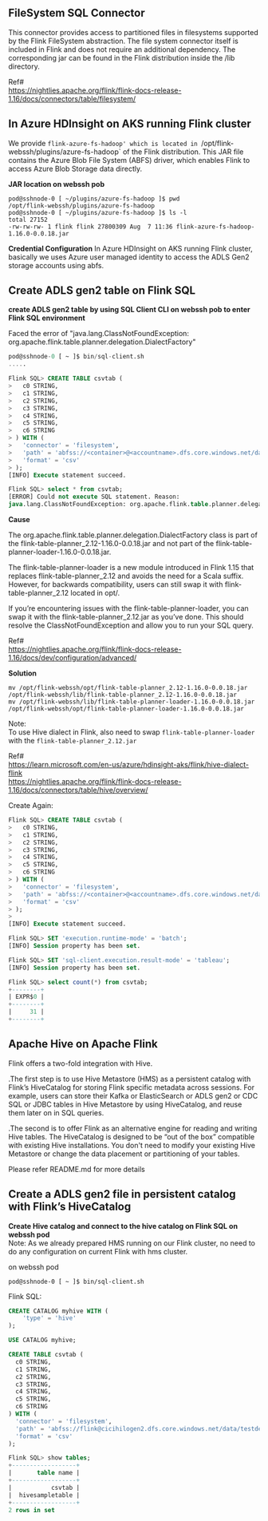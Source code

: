 ## FileSystem SQL Connector 

This connector provides access to partitioned files in filesystems supported by the Flink FileSystem abstraction.
The file system connector itself is included in Flink and does not require an additional dependency. 
The corresponding jar can be found in the Flink distribution inside the /lib directory.

Ref#<br>
https://nightlies.apache.org/flink/flink-docs-release-1.16/docs/connectors/table/filesystem/

## In Azure HDInsight on AKS running Flink cluster 
We provide `flink-azure-fs-hadoop' which is located in `/opt/flink-webssh/plugins/azure-fs-hadoop` of the Flink distribution.
This JAR file contains the Azure Blob File System (ABFS) driver, which enables Flink to access Azure Blob Storage data directly.

**JAR location on webssh pob** <br>
```
pod@sshnode-0 [ ~/plugins/azure-fs-hadoop ]$ pwd
/opt/flink-webssh/plugins/azure-fs-hadoop
pod@sshnode-0 [ ~/plugins/azure-fs-hadoop ]$ ls -l
total 27152
-rw-rw-rw- 1 flink flink 27800309 Aug  7 11:36 flink-azure-fs-hadoop-1.16.0-0.0.18.jar
```

**Credential Configuration**
In Azure HDInsight on AKS running Flink cluster, basically we uses Azure user managed identity to access the ADLS Gen2 storage accounts using abfs.

## Create ADLS gen2 table on Flink SQL 

**create ADLS gen2 table by using SQL Client CLI on webssh pob to enter Flink SQL environment** <br>

Faced the error of "java.lang.ClassNotFoundException: org.apache.flink.table.planner.delegation.DialectFactory" <br>

``` SQL
pod@sshnode-0 [ ~ ]$ bin/sql-client.sh
.....

Flink SQL> CREATE TABLE csvtab (
>   c0 STRING,
>   c1 STRING,
>   c2 STRING,
>   c3 STRING,
>   c4 STRING,
>   c5 STRING,
>   c6 STRING
> ) WITH (
>   'connector' = 'filesystem',
>   'path' = 'abfss://<container>@<accountname>.dfs.core.windows.net/data/testdelta.csv',
>   'format' = 'csv'
> );
[INFO] Execute statement succeed.

Flink SQL> select * from csvtab;
[ERROR] Could not execute SQL statement. Reason:
java.lang.ClassNotFoundException: org.apache.flink.table.planner.delegation.DialectFactory
```

**Cause** <br>

The org.apache.flink.table.planner.delegation.DialectFactory class is part of the flink-table-planner_2.12-1.16.0-0.0.18.jar and 
not part of the flink-table-planner-loader-1.16.0-0.0.18.jar.

The flink-table-planner-loader is a new module introduced in Flink 1.15 that replaces flink-table-planner_2.12 and avoids the need for a Scala suffix. 
However, for backwards compatibility, users can still swap it with flink-table-planner_2.12 located in opt/.

If you’re encountering issues with the flink-table-planner-loader, you can swap it with the flink-table-planner_2.12.jar as you’ve done. This should resolve the ClassNotFoundException and allow you to run your SQL query.

Ref# <br>
https://nightlies.apache.org/flink/flink-docs-release-1.16/docs/dev/configuration/advanced/

**Solution** <br>
```
mv /opt/flink-webssh/opt/flink-table-planner_2.12-1.16.0-0.0.18.jar /opt/flink-webssh/lib/flink-table-planner_2.12-1.16.0-0.0.18.jar
mv /opt/flink-webssh/lib/flink-table-planner-loader-1.16.0-0.0.18.jar /opt/flink-webssh/opt/flink-table-planner-loader-1.16.0-0.0.18.jar
```
Note: <br>
To use Hive dialect in Flink, also need to swap `flink-table-planner-loader` with the `flink-table-planner_2.12.jar`

Ref# <br>
https://learn.microsoft.com/en-us/azure/hdinsight-aks/flink/hive-dialect-flink <br>
https://nightlies.apache.org/flink/flink-docs-release-1.16/docs/connectors/table/hive/overview/  <br>

Create Again: <br>
``` SQL
Flink SQL> CREATE TABLE csvtab (
>   c0 STRING,
>   c1 STRING,
>   c2 STRING,
>   c3 STRING,
>   c4 STRING,
>   c5 STRING,
>   c6 STRING
> ) WITH (
>   'connector' = 'filesystem',
>   'path' = 'abfss://<container>@<accountname>.dfs.core.windows.net/data/testdelta.csv',
>   'format' = 'csv'
> );
> 
[INFO] Execute statement succeed.

Flink SQL> SET 'execution.runtime-mode' = 'batch';
[INFO] Session property has been set.

Flink SQL> SET 'sql-client.execution.result-mode' = 'tableau';
[INFO] Session property has been set.

Flink SQL> select count(*) from csvtab;
+--------+
| EXPR$0 |
+--------+
|     31 |
+--------+
```

## Apache Hive on Apache Flink

Flink offers a two-fold integration with Hive. <br>

.The first step is to use Hive Metastore (HMS) as a persistent catalog with Flink’s HiveCatalog for storing Flink specific metadata across sessions.
For example, users can store their Kafka or ElasticSearch or ADLS gen2 or CDC SQL or JDBC tables in Hive Metastore by using HiveCatalog, and reuse them later on in SQL queries.

.The second is to offer Flink as an alternative engine for reading and writing Hive tables.
The HiveCatalog is designed to be “out of the box” compatible with existing Hive installations. You don't need to modify your existing Hive Metastore or change the data placement or partitioning of your tables.

Please refer README.md for more details

## Create a ADLS gen2 file in persistent catalog with Flink’s HiveCatalog 

**Create Hive catalog and connect to the hive catalog on Flink SQL on webssh pod** <br>
Note: As we already prepared HMS running on our Flink cluster, no need to do any configuration on current Flink with hms cluster.

on webssh pod <br>
```
pod@sshnode-0 [ ~ ]$ bin/sql-client.sh
```

Flink SQL:<br>
``` SQL
CREATE CATALOG myhive WITH (
    'type' = 'hive'
);

USE CATALOG myhive;

CREATE TABLE csvtab (
  c0 STRING,
  c1 STRING,
  c2 STRING,
  c3 STRING,
  c4 STRING,
  c5 STRING,
  c6 STRING
) WITH (
  'connector' = 'filesystem',
  'path' = 'abfss://flink@cicihilogen2.dfs.core.windows.net/data/testdelta.csv',
  'format' = 'csv'
);

Flink SQL> show tables;
+------------------+
|       table name |
+------------------+
|           csvtab |
|  hivesampletable |
+------------------+
2 rows in set
``` 
